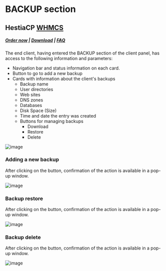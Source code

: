 # BACKUP section

## HestiaCP **[WHMCS](https://puqcloud.com/link.php?id=77)**

##### [Order now](https://puqcloud.com/index.php?rp=/store/whmcs-module-hestiacp) | [Download](https://download.puqcloud.com/WHMCS/servers/PUQ_WHMCS-HestiaCP/) | [FAQ](https://faq.puqcloud.com/) 

The end client, having entered the BACKUP section of the client panel, has access to the following information and parameters:

- Navigation bar and status information on each card.
- Button to go to add a new backup
- Cards with information about the client's backups 
    - Backup name
    - User directories
    - Web sites
    - DNS zones
    - Databases
    - Disk Space (Size)
    - Time and date the entry was created
    - Buttons for managing backups 
        - Download
        - Restore
        - Delete

![image](https://github.com/PUQ-sp-z-o-o/WHMCS-Module-HestiaCP/assets/81689153/f03960eb-58df-4c55-8799-77dce0c2796c)

### Adding a new backup

After clicking on the button, confirmation of the action is available in a pop-up window.

![image](https://github.com/PUQ-sp-z-o-o/WHMCS-Module-HestiaCP/assets/81689153/cb9181a3-6c60-4fa2-b3a7-d278d8708c5e)

### Backup restore

After clicking on the button, confirmation of the action is available in a pop-up window.

![image](https://github.com/PUQ-sp-z-o-o/WHMCS-Module-HestiaCP/assets/81689153/b0ac376b-d03a-4e4f-b5f8-6f749551ee76)

### Backup delete

After clicking on the button, confirmation of the action is available in a pop-up window.

![image](https://github.com/PUQ-sp-z-o-o/WHMCS-Module-HestiaCP/assets/81689153/5d58ad82-ffeb-42ab-8229-1114743c4edd)
